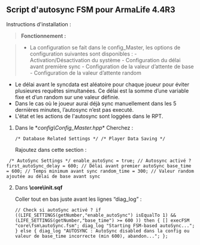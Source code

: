 
Script d'autosync FSM pour ArmaLife 4.4R3
----------------------------------------

Instructions d'installation :

>**Fonctionnement :**

>- La configuration se fait dans le config_Master, les options de configuration suivantes sont disponibles :
	- Activation/Désactivation du système
	- Configuration du délai avant première sync
	- Configuration de la valeur d’attente de base
	- Configuration de la valeur d’attente random
- Le délai avant le syncdata est aléatoire pour chaque joueur pour éviter
plusieures requêtes simultanées. Ce délai est la somme d’une variable fixe et d’un random sur une valeur définie.
- Dans le cas où le joueur aurai déjà sync manuellement dans les 5 dernières minutes, l’autosync n’est pas executé.
- L'état et les actions de l'autosync sont loggées dans le RPT.

1.  Dans le \**config\Config_Master.hpp**
	Cherchez :

    `/* Database Related Settings */
        /* Player Data Saving */`
	
	Rajoutez dans cette section :

 ` /* AutoSync Settings */
    	enable_autoSync = true; // Autosync activé ?
    	first_autoSync_delay = 600; // Délai avant premier autoSync
    	base_time = 600; // Temps minimum avant sync
    	random_time = 300; // Valeur random ajoutée au délai de base avant sync`

2. Dans **\core\init.sqf**
	
	Coller tout en bas juste avant les lignes “diag_log” :

	`// Check si autoSync activé ?
if ((LIFE_SETTINGS(getNumber,"enable_autoSync") isEqualTo 1) && (LIFE_SETTINGS(getNumber,"base_time") >= 600 )) then {
	[] execFSM "core\fsm\autoSync.fsm";
	diag_log "Starting FSM-based autoSync...";
} else {
	diag_log "AUTOSYNC : AutoSync disabled dans la config ou valeur de base_time incorrecte (min 600), abandon...";
};`


